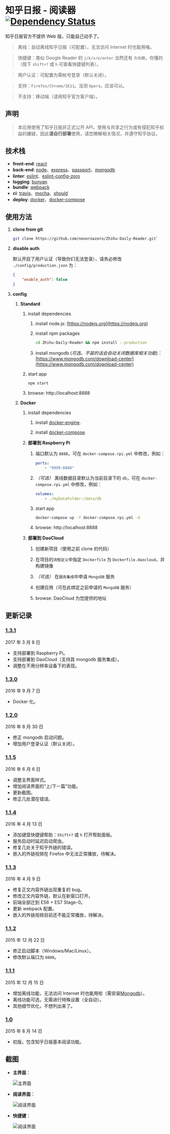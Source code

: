 # 知乎日报 - 阅读器 [![Dependency Status](https://david-dm.org/nonoroazoro/Zhihu-Daily-Reader.svg?style=flat-square)](https://david-dm.org/nonoroazoro/Zhihu-Daily-Reader)

知乎日报官方不提供 Web 版，只能自己动手了。

> 离线：自动离线知乎日报（可配置），无法访问 Internet 时也能用咯。

> 快捷键：类似 Google Reader 的 `j/k/v/o/enter` 当然还有 `方向键`，你懂的（按下 `shift+?` 或 `h` 可查看快捷键列表）。

> 用户认证：可配置为需帐号登录（默认关闭）。

> 支持：`Firefox/Chrome/IE11`。没测 `Opera`，应该可以。

> 不支持：移动端（请用知乎官方客户端）。


## 声明

> 本应用使用了知乎日报非正式公开 API，使用与共享之行为或有侵犯知乎权益的嫌疑，因此**请自行部署**使用，请您暸解相关情况，并遵守知乎协议。


## 技术栈

- **front-end**: [react](http://facebook.github.io/react/)
- **back-end**: [node](https://nodejs.org)、[express](http://expressjs.com/)、[passport](https://github.com/jaredhanson/passport)、[mongodb](https://www.mongodb.org/)
- **linter**: [eslint](http://eslint.org/)、[eslint-config-zoro](https://github.com/nonoroazoro/eslint-config-zoro)
- **logging**: [bunyan](https://github.com/trentm/node-bunyan)
- **bundle**: [webpack](https://webpack.github.io/)
- **ci**: [travis](https://travis-ci.org/)、[mocha](https://mochajs.org/)、[should](https://github.com/shouldjs/should.js)
- **deploy**: [docker](https://www.docker.com/)、[docker-compose](https://docs.docker.com/compose/)


## 使用方法

1. **clone from git**

    ```bash
    git clone https://github.com/nonoroazoro/Zhihu-Daily-Reader.git`
    ```

1. **disable auth**

    默认开启了用户认证（导致你们无法登录），请务必修改 `./config/production.json` 为：

    ```json
    {
        "enable_auth": false
    }
    ```

1. **config**

    1. **Standard**

        1. install dependencies

            1. install node.js: [https://nodejs.org](https://nodejs.org)

            1. install npm packages

                ```bash
                cd Zhihu-Daily-Reader && npm install --production
                ```

            1. install mongodb (*可选。不装的话会自动关闭数据库相关功能*)：[https://www.mongodb.com/download-center](https://www.mongodb.com/download-center)

        1. start app

            ```bash
            npm start
            ```

        1. browse: http://localhost:8888

    1. **Docker**

        1. install dependencies

            1. install [docker-engine](https://docs.docker.com/engine/installation/).

            1. install [docker-compose](https://docs.docker.com/compose/install/).

        1. **部署到 Raspberry Pi**

            1. 端口默认为 `8888`，可在 `docker-compose.rpi.yml` 中修改，例如：

                ```yaml
                ports:
                    - "9999:8888"
                ```

            1. *（可选）* 离线数据目录默认为当前目录下的 `db`，可在 `docker-compose.rpi.yml` 中修改，例如：

                ```yaml
                volumes:
                    - ./myDataFolder:/data/db
                ```

            1. start app

                ```bash
                docker-compose up -f docker-compose.rpi.yml -d
                ```

            1. browse: http://localhost:8888

        1. **部署到 DaoCloud**

            1. 创建新项目（使用之前 clone 的代码）

            1. 在项目的`流程定义`中指定 `Dockerfile` 为 `Dockerfile.daocloud`，并构建镜像

            1. *（可选）* 在`服务集成`中申请 `MongoDB` 服务

            1. 创建应用（可在此绑定之前申请的 `MongoDB` 服务）

            1. browse: DaoCloud 为您提供的地址


## 更新记录

### <a href="#v1.3.1" id="v1.3.1">1.3.1</a>

2017 年 3 月 8 日

- 支持部署到 Raspberry Pi。
- 支持部署到 DaoCloud（支持其 mongodb 服务集成）。
- 调整在不用分辨率设备下的表现。


### <a href="#v1.3.0" id="v1.3.0">1.3.0</a>

2016 年 9 月 7 日

- Docker 化。


### <a href="#v1.2.0" id="v1.2.0">1.2.0</a>

2016 年 8 月 30 日

- 修正 mongodb 启动问题。
- 增加用户登录认证（默认关闭）。


### <a href="#v1.1.5" id="v1.1.5">1.1.5</a>

2016 年 6 月 6 日

- 调整主界面样式。
- 增加阅读界面的“上/下一篇”功能。
- 更新截图。
- 修正几处潜在错误。


### <a href="#v1.1.4" id="v1.1.4">1.1.4</a>

2016 年 4 月 13 日

- 添加键盘快捷键帮助：`Shift+?` 或 `h` 打开帮助面板。
- 服务启动时延迟启动爬虫。
- 修复几处关于知乎外链的错误。
- 嵌入的外链视频在 Firefox 中无法正常播放，待解决。


### <a href="#v1.1.3" id="v1.1.3">1.1.3</a>

2016 年 4 月 9 日

- 修复正文内容外链出现重复的 bug。
- 修改正文内容外链，默认在新窗口打开。
- 前端全部迁到 ES6 + ES7 Stage-0。
- 更新 webpack 配置。
- 嵌入的外链视频目前还不能正常播放，待解决。


### <a href="#v1.1.2" id="v1.1.2">1.1.2</a>

2015 年 12 月 22 日

- 修正启动脚本（Windows/Mac/Linux）。
- 修改默认端口为 `8888`。


### <a href="#v1.1.1" id="v1.1.1">1.1.1</a>

2015 年 12 月 15 日

- 增加离线功能，无法访问 Internet 时也能用啦（需安装[Mongodb](https://www.mongodb.com/download-center)）。
- 离线功能可选，无需进行特殊设置（全自动）。
- 其他细节优化，不想列出来了。


### <a href="#v1.0" id="v1.0">1.0</a>

2015 年 8 月 14 日

- 初版，包含知乎日报基本阅读功能。


## 截图

- **主界面**：

  ![主界面](./screenshots/1.jpg?raw=true)

- **阅读界面**：

  ![阅读界面](./screenshots/2.jpg?raw=true)

- **快捷键**：

  ![阅读界面](./screenshots/3.jpg?raw=true)
